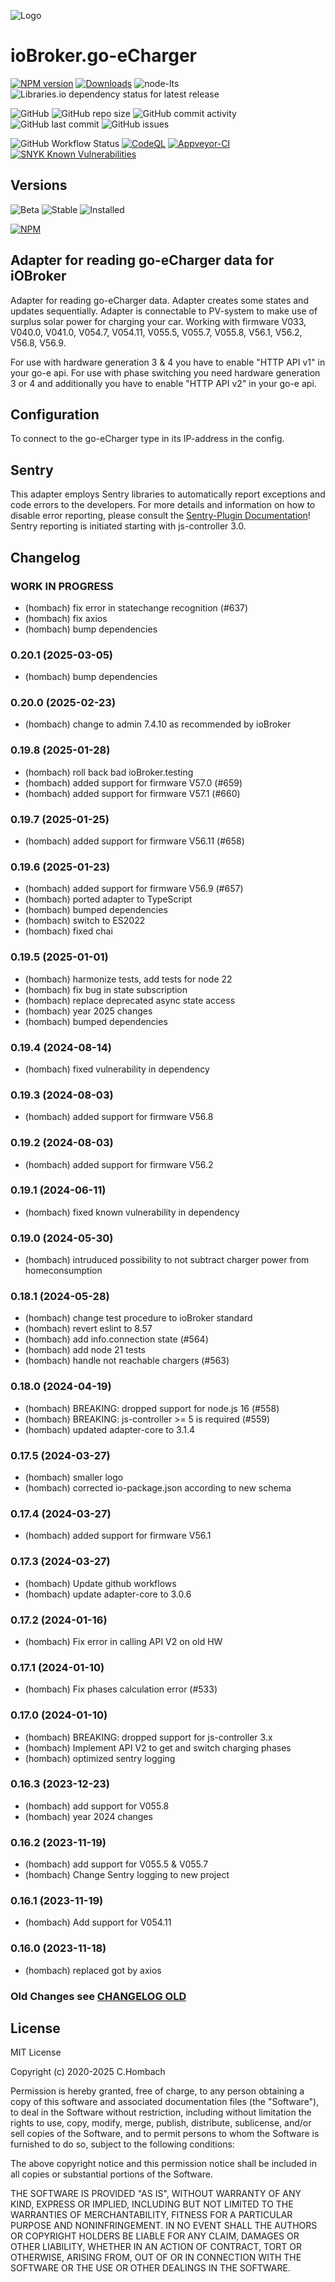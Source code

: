 ![Logo](admin/go-eCharger.png)

# ioBroker.go-eCharger

[![NPM version](https://img.shields.io/npm/v/iobroker.go-e-charger?style=flat-square)](https://www.npmjs.com/package/iobroker.go-e-charger)
[![Downloads](https://img.shields.io/npm/dm/iobroker.go-e-charger?label=npm%20downloads&style=flat-square)](https://www.npmjs.com/package/iobroker.go-e-charger)
![node-lts](https://img.shields.io/node/v-lts/iobroker.go-e-charger?style=flat-square)
![Libraries.io dependency status for latest release](https://img.shields.io/librariesio/release/npm/iobroker.go-e-charger?label=npm%20dependencies&style=flat-square)

![GitHub](https://img.shields.io/github/license/hombach/iobroker.go-e-charger?style=flat-square)
![GitHub repo size](https://img.shields.io/github/repo-size/hombach/iobroker.go-e-charger?logo=github&style=flat-square)
![GitHub commit activity](https://img.shields.io/github/commit-activity/m/hombach/iobroker.go-e-charger?logo=github&style=flat-square)
![GitHub last commit](https://img.shields.io/github/last-commit/hombach/iobroker.go-e-charger?logo=github&style=flat-square)
![GitHub issues](https://img.shields.io/github/issues/hombach/iobroker.go-e-charger?logo=github&style=flat-square)

![GitHub Workflow Status](https://img.shields.io/github/actions/workflow/status/hombach/iobroker.go-e-charger/node.js.yml?branch=master&logo=github&style=flat-square)
[![CodeQL](https://github.com/hombach/ioBroker.go-e-charger/actions/workflows/codeql-analysis.yml/badge.svg)](https://github.com/hombach/ioBroker.go-e-charger/actions/workflows/codeql-analysis.yml)
[![Appveyor-CI](https://ci.appveyor.com/api/projects/status/github/hombach/ioBroker.go-e-charger?branch=master&svg=true)](https://ci.appveyor.com/project/hombach/iobroker-go-e-charger)
[![SNYK Known Vulnerabilities](https://snyk.io/test/github/hombach/ioBroker.go-e-charger/badge.svg)](https://snyk.io/test/github/hombach/ioBroker.go-e-charger)

## Versions

![Beta](https://img.shields.io/npm/v/iobroker.go-e-charger.svg?color=red&label=beta)
![Stable](https://iobroker.live/badges/go-e-charger-stable.svg)
![Installed](https://iobroker.live/badges/go-e-charger-installed.svg)

[![NPM](https://nodei.co/npm/iobroker.go-e-charger.png?downloads=true)](https://nodei.co/npm/iobroker.go-e-charger/)

## Adapter for reading go-eCharger data for iOBroker

Adapter for reading go-eCharger data. Adapter creates some states and updates sequentially. Adapter is connectable to PV-system to make use of surplus solar power for charging your car. Working with firmware V033, V040.0, V041.0, V054.7, V054.11, V055.5, V055.7, V055.8, V56.1, V56.2, V56.8, V56.9.

For use with hardware generation 3 & 4 you have to enable "HTTP API v1" in your go-e api.
For use with phase switching you need hardware generation 3 or 4 and additionally you have to enable "HTTP API v2" in your go-e api.

## Configuration

To connect to the go-eCharger type in its IP-address in the config.

## Sentry

This adapter employs Sentry libraries to automatically report exceptions and code errors to the developers. For more details and information on how to disable error reporting, please consult the [Sentry-Plugin Documentation](https://github.com/ioBroker/plugin-sentry#plugin-sentry)! Sentry reporting is initiated starting with js-controller 3.0.

## Changelog

### **WORK IN PROGRESS**

- (hombach) fix error in statechange recognition (#637)
- (hombach) fix axios
- (hombach) bump dependencies

### 0.20.1 (2025-03-05)

- (hombach) bump dependencies

### 0.20.0 (2025-02-23)

- (hombach) change to admin 7.4.10 as recommended by ioBroker

### 0.19.8 (2025-01-28)

- (hombach) roll back bad ioBroker.testing
- (hombach) added support for firmware V57.0 (#659)
- (hombach) added support for firmware V57.1 (#660)

### 0.19.7 (2025-01-25)

- (hombach) added support for firmware V56.11 (#658)

### 0.19.6 (2025-01-23)

- (hombach) added support for firmware V56.9 (#657)
- (hombach) ported adapter to TypeScript
- (hombach) bumped dependencies
- (hombach) switch to ES2022
- (hombach) fixed chai

### 0.19.5 (2025-01-01)

- (hombach) harmonize tests, add tests for node 22
- (hombach) fix bug in state subscription
- (hombach) replace deprecated async state access
- (hombach) year 2025 changes
- (hombach) bumped dependencies

### 0.19.4 (2024-08-14)

- (hombach) fixed vulnerability in dependency

### 0.19.3 (2024-08-03)

- (hombach) added support for firmware V56.8

### 0.19.2 (2024-08-03)

- (hombach) added support for firmware V56.2

### 0.19.1 (2024-06-11)

- (hombach) fixed known vulnerability in dependency

### 0.19.0 (2024-05-30)

- (hombach) intruduced possibility to not subtract charger power from homeconsumption

### 0.18.1 (2024-05-28)

- (hombach) change test procedure to ioBroker standard
- (hombach) revert eslint to 8.57
- (hombach) add info.connection state (#564)
- (hombach) add node 21 tests
- (hombach) handle not reachable chargers (#563)

### 0.18.0 (2024-04-19)

- (hombach) BREAKING: dropped support for node.js 16 (#558)
- (hombach) BREAKING: js-controller >= 5 is required (#559)
- (hombach) updated adapter-core to 3.1.4

### 0.17.5 (2024-03-27)

- (hombach) smaller logo
- (hombach) corrected io-package.json according to new schema

### 0.17.4 (2024-03-27)

- (hombach) added support for firmware V56.1

### 0.17.3 (2024-03-27)

- (hombach) Update github workflows
- (hombach) update adapter-core to 3.0.6

### 0.17.2 (2024-01-16)

- (hombach) Fix error in calling API V2 on old HW

### 0.17.1 (2024-01-10)

- (hombach) Fix phases calculation error (#533)

### 0.17.0 (2024-01-10)

- (hombach) BREAKING: dropped support for js-controller 3.x
- (hombach) Implement API V2 to get and switch charging phases
- (hombach) optimized sentry logging

### 0.16.3 (2023-12-23)

- (hombach) add support for V055.8
- (hombach) year 2024 changes

### 0.16.2 (2023-11-19)

- (hombach) add support for V055.5 & V055.7
- (hombach) Change Sentry logging to new project

### 0.16.1 (2023-11-19)

- (hombach) Add support for V054.11

### 0.16.0 (2023-11-18)

- (hombach) replaced got by axios

### Old Changes see [CHANGELOG OLD](CHANGELOG_OLD.md)

## License
MIT License

Copyright (c) 2020-2025 C.Hombach

Permission is hereby granted, free of charge, to any person obtaining a copy
of this software and associated documentation files (the "Software"), to deal
in the Software without restriction, including without limitation the rights
to use, copy, modify, merge, publish, distribute, sublicense, and/or sell
copies of the Software, and to permit persons to whom the Software is
furnished to do so, subject to the following conditions:

The above copyright notice and this permission notice shall be included in all
copies or substantial portions of the Software.

THE SOFTWARE IS PROVIDED "AS IS", WITHOUT WARRANTY OF ANY KIND, EXPRESS OR
IMPLIED, INCLUDING BUT NOT LIMITED TO THE WARRANTIES OF MERCHANTABILITY,
FITNESS FOR A PARTICULAR PURPOSE AND NONINFRINGEMENT. IN NO EVENT SHALL THE
AUTHORS OR COPYRIGHT HOLDERS BE LIABLE FOR ANY CLAIM, DAMAGES OR OTHER
LIABILITY, WHETHER IN AN ACTION OF CONTRACT, TORT OR OTHERWISE, ARISING FROM,
OUT OF OR IN CONNECTION WITH THE SOFTWARE OR THE USE OR OTHER DEALINGS IN THE
SOFTWARE.
